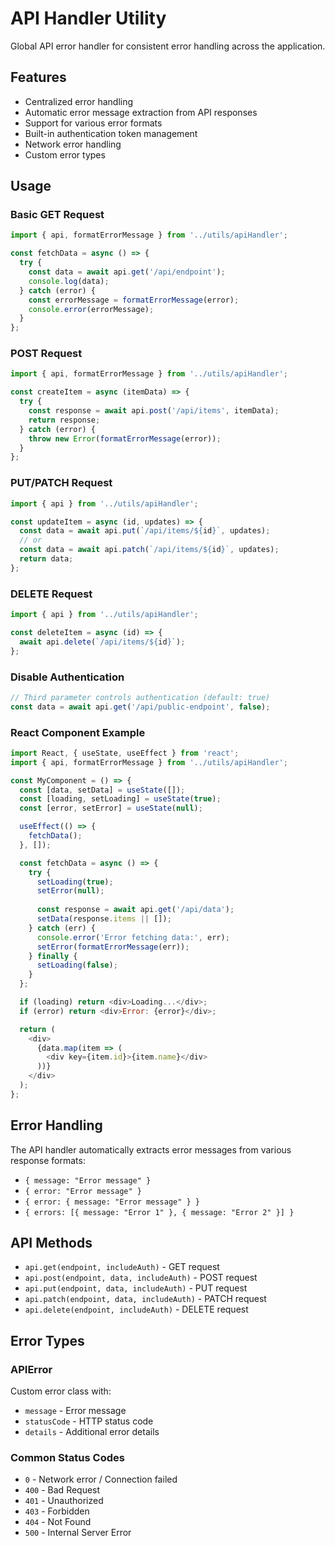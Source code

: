 # API Handler Utility

Global API error handler for consistent error handling across the application.

## Features

- Centralized error handling
- Automatic error message extraction from API responses
- Support for various error formats
- Built-in authentication token management
- Network error handling
- Custom error types

## Usage

### Basic GET Request

```javascript
import { api, formatErrorMessage } from '../utils/apiHandler';

const fetchData = async () => {
  try {
    const data = await api.get('/api/endpoint');
    console.log(data);
  } catch (error) {
    const errorMessage = formatErrorMessage(error);
    console.error(errorMessage);
  }
};
```

### POST Request

```javascript
import { api, formatErrorMessage } from '../utils/apiHandler';

const createItem = async (itemData) => {
  try {
    const response = await api.post('/api/items', itemData);
    return response;
  } catch (error) {
    throw new Error(formatErrorMessage(error));
  }
};
```

### PUT/PATCH Request

```javascript
import { api } from '../utils/apiHandler';

const updateItem = async (id, updates) => {
  const data = await api.put(`/api/items/${id}`, updates);
  // or
  const data = await api.patch(`/api/items/${id}`, updates);
  return data;
};
```

### DELETE Request

```javascript
import { api } from '../utils/apiHandler';

const deleteItem = async (id) => {
  await api.delete(`/api/items/${id}`);
};
```

### Disable Authentication

```javascript
// Third parameter controls authentication (default: true)
const data = await api.get('/api/public-endpoint', false);
```

### React Component Example

```javascript
import React, { useState, useEffect } from 'react';
import { api, formatErrorMessage } from '../utils/apiHandler';

const MyComponent = () => {
  const [data, setData] = useState([]);
  const [loading, setLoading] = useState(true);
  const [error, setError] = useState(null);

  useEffect(() => {
    fetchData();
  }, []);

  const fetchData = async () => {
    try {
      setLoading(true);
      setError(null);
      
      const response = await api.get('/api/data');
      setData(response.items || []);
    } catch (err) {
      console.error('Error fetching data:', err);
      setError(formatErrorMessage(err));
    } finally {
      setLoading(false);
    }
  };

  if (loading) return <div>Loading...</div>;
  if (error) return <div>Error: {error}</div>;

  return (
    <div>
      {data.map(item => (
        <div key={item.id}>{item.name}</div>
      ))}
    </div>
  );
};
```

## Error Handling

The API handler automatically extracts error messages from various response formats:

- `{ message: "Error message" }`
- `{ error: "Error message" }`
- `{ error: { message: "Error message" } }`
- `{ errors: [{ message: "Error 1" }, { message: "Error 2" }] }`

## API Methods

- `api.get(endpoint, includeAuth)` - GET request
- `api.post(endpoint, data, includeAuth)` - POST request
- `api.put(endpoint, data, includeAuth)` - PUT request
- `api.patch(endpoint, data, includeAuth)` - PATCH request
- `api.delete(endpoint, includeAuth)` - DELETE request

## Error Types

### APIError

Custom error class with:
- `message` - Error message
- `statusCode` - HTTP status code
- `details` - Additional error details

### Common Status Codes

- `0` - Network error / Connection failed
- `400` - Bad Request
- `401` - Unauthorized
- `403` - Forbidden
- `404` - Not Found
- `500` - Internal Server Error

